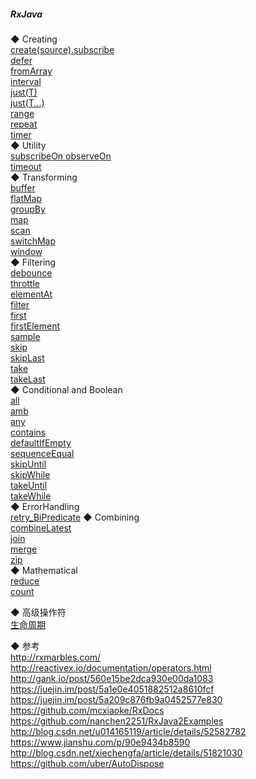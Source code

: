 ##### RxJava
◆ Creating  
[create(source).subscribe ](source/Creating/create.md)  
[defer](source/Creating/defer.md)  
[fromArray](source/Creating/fromArray.md)  
[interval](source/Creating/interval.md)  
[just(T)](source/Creating/just.md)  
[just(T...)](source/Creating/just.md)  
[range](source/Creating/range.md)  
[repeat](source/Creating/repeat.md)  
[timer](source/Creating/timer.md)  
◆ Utility  
[subscribeOn  observeOn](source/Utility/Scheduler.md)  
[timeout](source/Utility/timeout.md)  
◆ Transforming  
[buffer](source/Transforming/buffer.md)  
[flatMap](source/Transforming/flatMap.md)  
[groupBy](source/Transforming/groupBy.md)  
[map](source/Transforming/map.md)  
[scan](source/Transforming/scan.md)  
[switchMap](source/Transforming/switchMap.md)  
[window](source/Transforming/window.md)  
◆ Filtering  
[debounce](source/Filtering/debounce.md)  
[throttle](source/Filtering/throttle.md)  
[elementAt](source/Filtering/elementAt.md)  
[filter](source/Filtering/filter.md)  
[first](source/Filtering/first.md)  
[firstElement](source/Filtering/firstElement.md)   
[sample](source/Filtering/sample.md)  
[skip](source/Filtering/skip.md)  
[skipLast](source/Filtering/skipLast.md)  
[take](source/Filtering/take.md)  
[takeLast](source/Filtering/takeLast.md)  
◆ Conditional and Boolean  
[all](source/Conditional/all.md)   
[amb](source/Conditional/amb.md)  
[any](source/Conditional/any.md)   
[contains](source/Conditional/contains.md)    
[defaultIfEmpty](source/Conditional/defaultIfEmpty.md)  
[sequenceEqual](source/Conditional/sequenceEqual.md)  
[skipUntil](source/Conditional/skipUntil.md)  
[skipWhile](source/Conditional/skipWhile.md)  
[takeUntil](source/Conditional/takeUntil.md)  
[takeWhile](source/Conditional/takeWhile.md)  
◆ ErrorHandling  
[retry_BiPredicate](source/ErrorHandling/retry_BiPredicate.md)
◆ Combining  
[combineLatest](source/Combining/combineLatest.md)  
[join](source/Combining/join.md)  
[merge](source/Combining/merge.md)     
[zip](source/Combining/zip.md)  
◆ Mathematical  
[reduce](source/Mathematical/reduce.md)  
[count](source/Mathematical/count.md)  

◆ 高级操作符  
[生命周期](rxLifecycle/Lifecycle.md)  

◆ 参考  
http://rxmarbles.com/  
http://reactivex.io/documentation/operators.html  
http://gank.io/post/560e15be2dca930e00da1083  
https://juejin.im/post/5a1e0e4051882512a8610fcf  
https://juejin.im/post/5a209c876fb9a0452577e830  
https://github.com/mcxiaoke/RxDocs  
https://github.com/nanchen2251/RxJava2Examples  
http://blog.csdn.net/u014165119/article/details/52582782  
https://www.jianshu.com/p/90e9434b8590  
http://blog.csdn.net/xiechengfa/article/details/51821030  
https://github.com/uber/AutoDispose  






